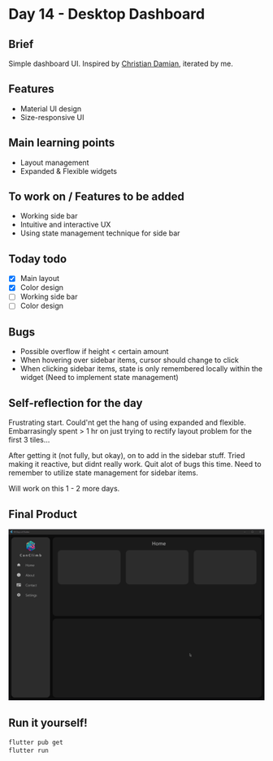 # Day 14 - Desktop Dashboard

## Brief
Simple dashboard UI. Inspired by [Christian Damian](https://dribbble.com/shots/22854718-Base-gg-Web-App), iterated by me.

## Features
- Material UI design
- Size-responsive UI

## Main learning points
- Layout management
- Expanded & Flexible widgets

## To work on / Features to be added
- Working side bar
- Intuitive and interactive UX
- Using state management technique for side bar

## Today todo
- [x] Main layout
- [x] Color design
- [ ] Working side bar
- [ ] Color design

## Bugs
- Possible overflow if height < certain amount
- When hovering over sidebar items, cursor should change to click
- When clicking sidebar items, state is only remembered locally within the widget (Need to implement state management)

## Self-reflection for the day
Frustrating start. Could'nt get the hang of using expanded and flexible. Embarrasingly spent > 1 hr on just trying to rectify layout problem for the first 3 tiles...

After getting it (not fully, but okay), on to add in the sidebar stuff. Tried making it reactive, but didnt really work. Quit alot of bugs this time. Need to remember to utilize state management for sidebar items.

Will work on this 1 - 2 more days.

## Final Product
![](/assets/final/Day%2015.gif)

## Run it yourself!
```
flutter pub get
flutter run
```